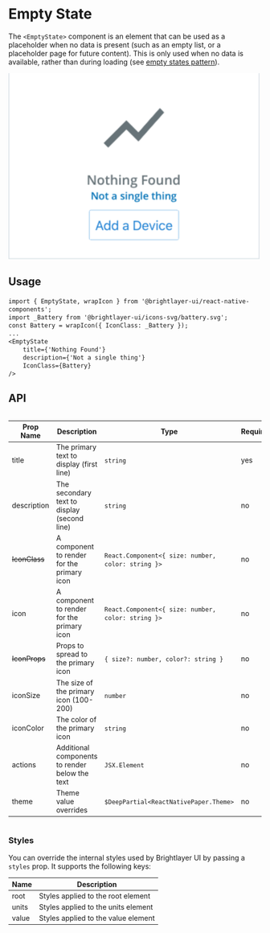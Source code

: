 # Empty State

The `<EmptyState>` component is an element that can be used as a placeholder when no data is present (such as an empty list, or a placeholder page for future content). This is only used when no data is available, rather than during loading (see [empty states pattern](https://brightlayer-ui.github.io/patterns/empty-states)).

<img width="500" alt="Empty state with all props" src="./images/emptyState.png">

## Usage

```tsx
import { EmptyState, wrapIcon } from '@brightlayer-ui/react-native-components';
import _Battery from '@brightlayer-ui/icons-svg/battery.svg';
const Battery = wrapIcon({ IconClass: _Battery });
...
<EmptyState
    title={'Nothing Found'}
    description={'Not a single thing'}
    IconClass={Battery}
/>
```

## API

<div style="overflow: auto">

| Prop Name     | Description                                    | Type                                               | Required | Default |
| ------------- | ---------------------------------------------- | -------------------------------------------------- | -------- | ------- |
| title         | The primary text to display (first line)       | `string`                                           | yes      |         |
| description   | The secondary text to display (second line)    | `string`                                           | no       |         |
| ~~IconClass~~ | A component to render for the primary icon     | `React.Component<{ size: number, color: string }>` | no       |         |
| icon          | A component to render for the primary icon     | `React.Component<{ size: number, color: string }>` | no       |         |
| ~~IconProps~~ | Props to spread to the primary icon            | `{ size?: number, color?: string }`                | no       |         |
| iconSize      | The size of the primary icon (100-200)         | `number`                                           | no       | 100     |
| iconColor     | The color of the primary icon                  | `string`                                           | no       | `text`  |
| actions       | Additional components to render below the text | `JSX.Element`                                      | no       |         |
| theme         | Theme value overrides                          | `$DeepPartial<ReactNativePaper.Theme>`             | no       |         |

</div>

### Styles

You can override the internal styles used by Brightlayer UI by passing a `styles` prop. It supports the following keys:

| Name  | Description                         |
| ----- | ----------------------------------- |
| root  | Styles applied to the root element  |
| units | Styles applied to the units element |
| value | Styles applied to the value element |
